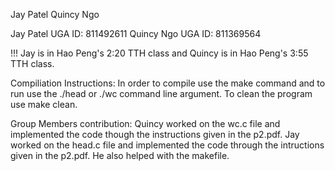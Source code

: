 Jay Patel
Quincy Ngo

Jay Patel UGA ID: 811492611
Quincy Ngo UGA ID: 811369564

!!! Jay is in Hao Peng's 2:20 TTH class and Quincy is in Hao Peng's 3:55 TTH class.

Compiliation Instructions: In order to compile use the make command and to run use the ./head or ./wc command line argument. To clean the program use make clean.

Group Members contribution:
Quincy worked on the wc.c file and implemented the code though the instructions given in the p2.pdf.
Jay worked on the head.c file and implemented the code through the intructions given in the p2.pdf. He also helped with the makefile.

 
